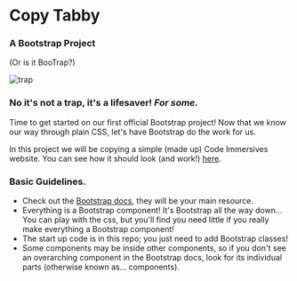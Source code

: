 # Copy Tabby
### A Bootstrap Project

(Or is it BooTrap?)

![trap](https://media1.giphy.com/media/l3fZXnX7OsHuj9zDq/giphy.gif?cid=6104955e5d13b70972566545362f575b&rid=giphy.gif)


### No it's not a trap, it's a lifesaver! *For some.*

Time to get started on our first official Bootstrap project! Now that we know our way through plain CSS, let's have Bootstrap do the work for us.

In this project we will be copying a simple (made up) Code Immersives website. You can see how it should look (and work!) [here](http://copy-tabby-solution.surge.sh/).


### Basic Guidelines.

* Check out the [Bootstrap docs](https://getbootstrap.com/docs/4.3/getting-started/introduction/), they will be your main resource.
* Everything is a Bootstrap component! It's Bootstrap all the way down... You can play with the css, but you'll find you need little if you really make everything a Bootstrap component!
* The start up code is in this repo; you just need to add Bootstrap classes!
* Some components may be inside other components, so if you don't see an overarching component in the Bootstrap docs, look for its individual parts (otherwise known as... components).
